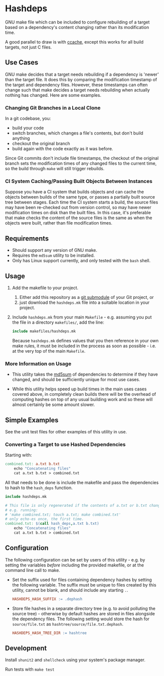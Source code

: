 # Hashdeps

GNU make file which can be included to configure rebuilding of a target based on a dependency's content changing rather than its modification time.

A good parallel to draw is with [ccache](https://ccache.samba.org/), except this works for all build targets, not just C files.

## Use Cases

GNU make decides that a target needs rebuilding if a dependency is 'newer' than the target file. It does this by comparing the modification timestamp of the target and dependency files. However, these timestamps can often change such that make decides a target needs rebuilding when actually nothing has changed. Here are some examples.

### Changing Git Branches in a Local Clone

In a git codebase, you:

- build your code
- switch branches, which changes a file's contents, but don't build anything
- checkout the original branch
- build again with the code exactly as it was before.

Since Git commits don't include file timestamps, the checkout of the original branch sets the modification times of any changed files to the current time, so the build through `make` will still trigger rebuilds.

### CI System Caching/Passing Built Objects Between Instances

Suppose you have a CI system that builds objects and can cache the objects between builds of the same type, or passes a partially built source tree between stages. Each time the CI system starts a build, the source files may have been re-checked out from version control, so may have newer modification times on disk than the built files. In this case, it's preferable that make checks the content of the source files is the same as when the objects were built, rather than file modification times.

## Requirements

- Should support any version of GNU make.
- Requires the `md5sum` utility to be installed.
- Only has Linux support currently, and only tested with the `bash` shell.

## Usage

1. Add the makefile to your project.
    1. Either add this repository as a [git submodule](https://github.com/blog/2104-working-with-submodules) of your Git project, or
    1. just download the `hashdeps.mk` file into a suitable location in your project.
1. Include `hashdeps.mk` from your main `Makefile` - e.g. assuming you put the file in a directory `makefiles/`, add the line:

    ```makefile
    include makefiles/hashdeps.mk
    ```

    Because `hashdeps.mk` defines values that you then reference in your own make rules, it must be included in the process as soon as possible - i.e. at the very top of the main `Makefile`.

### More Information on Usage

- This utility takes the [md5sum](https://linux.die.net/man/1/md5sum) of dependencies to determine if they have changed, and should be sufficiently unique for most use cases.

- While this utility helps speed up build times in the main uses cases covered above, in completely clean builds there will be the overhead of computing hashes on top of any usual building work and so these will almost certainly be some amount slower.

## Simple Examples

See the unit test files for other examples of this utility in use.

### Converting a Target to use Hashed Dependencies

Starting with:

```makefile
combined.txt: a.txt b.txt
    echo "Concatenating files"
    cat a.txt b.txt > combined.txt
```

All that needs to be done is include the makefile and pass the dependencies to hash to the `hash_deps` function.

```makefile
include hashdeps.mk

# This file is only regenerated if the contents of a.txt or b.txt changes.
# e.g. running:
# 'make combined.txt; touch a.txt; make combined.txt'
# only echo-es once, the first time.
combined.txt: $(call hash_deps,a.txt b.txt)
    echo "Concatenating files"
    cat a.txt b.txt > combined.txt
```

## Configuration

The following configuration can be set by users of this utility - e.g. by setting the variables _before_ including the provided makefile, or at the command line call to make.

- Set the suffix used for files containing dependency hashes by setting the following variable. The suffix must be unique to files created by this utility, cannot be blank, and should include any starting `.`.

    ```makefile
    HASHDEPS_HASH_SUFFIX := .dephash
    ```

- Store file hashes in a separate directory tree (e.g. to avoid polluting the source tree) - otherwise by default hashes are stored in files alongside the dependency files. The following setting would store the hash for `source/file.txt` as `hashtree/source/file.txt.dephash`.

    ```makefile
    HASHDEPS_HASH_TREE_DIR := hashtree
    ```

## Development

Install `shunit2` and `shellcheck` using your system's package manager.

Run tests with `make test`
